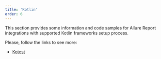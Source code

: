 ```yaml
---
title: 'Kotlin'
order: 6
---
```

This section provides some information and code samples for Allure Report integrations with supported Kotlin frameworks setup process. 

Please, follow the links to see more:
- [Kotest](/kotlin/kotest)
